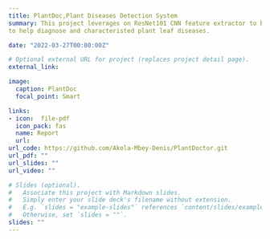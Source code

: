 ```yaml
---
title: PlantDoc,Plant Diseases Detection System
summary: This project leverages on ResNet101 CNN feature extractor to build a robust plant leaf disease detection system
to help diagnose and characteristed plant leaf diseases.

date: "2022-03-27T00:00:00Z"

# Optional external URL for project (replaces project detail page).
external_link:  

image:
  caption: PlantDoc
  focal_point: Smart

links:
- icon:  file-pdf
  icon_pack: fas
  name: Report
  url: 
url_code: https://github.com/Akola-Mbey-Denis/PlantDoctor.git
url_pdf: ""
url_slides: ""
url_video: ""

# Slides (optional).
#   Associate this project with Markdown slides.
#   Simply enter your slide deck's filename without extension.
#   E.g. `slides = "example-slides"` references `content/slides/example-slides.md`.
#   Otherwise, set `slides = ""`.
slides: ""
---
```

